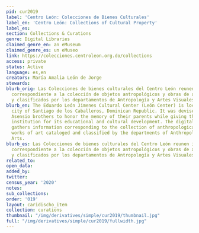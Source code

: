 ```yaml
---
pid: cur2019
label: 'Centro León: Colecciones de Bienes Culturales'
label_en: 'Centro León: Collections of Cultural Property'
label_es:
section: Collections & Curations
genre: Digital Libraries
claimed_genre_en: an eMuseum
claimed_genre_es: un eMuseo
link: https://colecciones.centroleon.org.do/collections
access: private
status: Active
language: es,en
creators: María Amalia León de Jorge
stewards:
blurb_orig: Las Colecciones de bienes culturales del Centro León reunen información
  correspondiente a la colección de objetos antropológicos y obras de arte catalogados
  y clasificados por los departamentos de Antropología y Artes Visuales.
blurb_en: The Eduardo León Jimenes Cultural Center (León Center) is located in the
  city of Santiago de los Caballeros, Dominican Republic. It was devised by the León
  Asensio brothers to honor the memory of their parents while giving the country an
  institution for its educational and cultural development. The digital collection
  gathers information corresponding to the collection of anthropological objects and
  works of art cataloged and classified by the departments of Anthropology and Visual
  Arts.
blurb_es: Las Colecciones de bienes culturales del Centro León reunen información
  correspondiente a la colección de objetos antropológicos y obras de arte catalogados
  y clasificados por los departamentos de Antropología y Artes Visuales.
related_to:
open_data:
added_by:
twitter:
census_year: '2020'
notes:
sub_collections:
order: '019'
layout: caridischo_item
collection: curations
thumbnail: "/img/derivatives/simple/cur2019/thumbnail.jpg"
full: "/img/derivatives/simple/cur2019/fullwidth.jpg"
---
```

